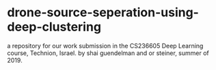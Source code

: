 # drone-source-seperation-using-deep-clustering
a repository for our work submission in the CS236605 Deep Learning course, Technion, Israel.
by shai guendelman and or steiner, summer of 2019.
